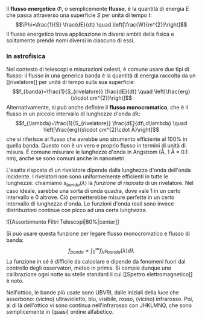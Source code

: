 Il **flusso energetico** $\Phi$, o semplicemente **flusso**, è la quantità di energia $E$ che passa attraverso una superficie $S$ per unità di tempo $t$:
$$\Phi=\frac{1}{S} \frac{dE}{dt} \quad \left[\frac{W}{m^{2}}\right]$$
Il flusso energetico trova applicazione in diversi ambiti della fisica e solitamente prende nomi diversi in ciascuno di essi.
### In astrofisica
Nel contesto di telescopi e misurazioni celesti, è comune usare due tipi di flusso: il flusso in una generica banda è la quantità di energia raccolta da un [[rivelatore]] per unità di tempo sulla sua superficie:
$$f_{banda}=\frac{1}{S_{rivelatore}} \frac{dE}{dt} \quad \left[\frac{erg}{s\cdot cm^{2}}\right]$$
Alternativamente, si può anche definire il **flusso monocromatico**, che è il flusso in un piccolo intervallo di lunghezze d'onda $d\lambda$:
$$f_{\lambda}=\frac{1}{S_{rivelatore}} \frac{dE}{dt\,d\lambda} \quad \left[\frac{erg}{s\cdot cm^{2}\cdot Å}\right]$$
che si riferisce al flusso che avrebbe uno strumento efficiente al 100% in quella banda. Questo non è un vero e proprio flusso in termini di unità di misura. È comune misurare le lunghezze d'onda in Angstrom (Å, 1 Å = 0.1 nm), anche se sono comuni anche in nanometri.

L'esatta risposta di un rivelatore dipende dalla lunghezza d'onda dell'onda incidente. I rivelatori non sono uniformemente efficienti in tutte le lunghezze: chiamiamo $s_{banda}(\lambda)$ la *funzione di risposta* di un rivelatore. Nel caso ideale, sarebbe una sorta di onda quadra, dove vale 1 in un certo intervallo e 0 altrove. Ciò permetterebbe misure perfette in un certo intervallo di lunghezze d'onda. Le funzioni d'onda reali sono invece distribuzioni continue con picco ad una certa lunghezza.

![[Assorbimento Filtri Telescopi|80%|center]]

Si può usare questa funzione per legare flusso monocromatico e flusso di banda:
$$f_{banda}=\int_{0}^{\infty}f_{\lambda}s_{banda}(\lambda)d\lambda$$
La funzione in sé è difficile da calcolare e dipende da fenomeni fuori dal controllo degli osservatori, meteo in primis. Si compie dunque una calibrazione ogni notte su stelle standard il cui [[Spettro elettromagnetico]] è noto.

Nell'ottico, le bande più usate sono UBVRI, dalle iniziali della luce che assorbono: (vicino) ultravioletto, blu, visibile, rosso, (vicino) infrarosso. Poi, al di là dell'ottico vi sono continua nell'infrarosso con JHKLMNQ, che sono semplicemente in (quasi) ordine alfabetico.